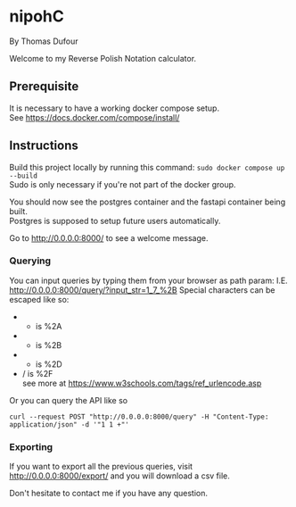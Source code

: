 # nipohC
By Thomas Dufour  

Welcome to my Reverse Polish Notation calculator.

## Prerequisite
It is necessary to have a working docker compose setup.    
See https://docs.docker.com/compose/install/

## Instructions 
Build this project locally by running this command: `sudo docker compose up --build`  
Sudo is only necessary if you're not part of the docker group.  
  
You should now see the postgres container and the fastapi container being built.  
Postgres is supposed to setup future users automatically.  

Go to http://0.0.0.0:8000/ to see a welcome message.

### Querying
You can input queries by typing them from your browser as path param: I.E. http://0.0.0.0:8000/query/?input_str=1_7_%2B
Special characters can be escaped like so:
- * is %2A
- + is %2B
- - is %2D
- / is %2F  
see more at https://www.w3schools.com/tags/ref_urlencode.asp  

Or you can query the API like so  
```
curl --request POST "http://0.0.0.0:8000/query" -H "Content-Type: application/json" -d '"1 1 +"'
```
### Exporting
If you want to export all the previous queries, visit http://0.0.0.0:8000/export/ and you will download a csv file.  
  
Don't hesitate to contact me if you have any question.
